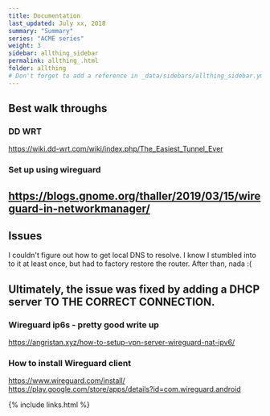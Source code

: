 ```yaml
---
title: Documentation 
last_updated: July xx, 2018
summary: "Summary"
series: "ACME series"
weight: 3
sidebar: allthing_sidebar
permalink: allthing_.html
folder: allthing
# Don't forget to add a reference in _data/sidebars/allthing_sidebar.yml and/or _data/topnav.yml 
---
```

## Best walk throughs
### DD WRT
https://wiki.dd-wrt.com/wiki/index.php/The_Easiest_Tunnel_Ever

### Set up using wireguard
https://blogs.gnome.org/thaller/2019/03/15/wireguard-in-networkmanager/
---

## Issues
I couldn't figure out how to get local DNS to resolve. I know I stumbled into to it at least once, but had to factory restore the router. After than, nada :(

Ultimately, the issue was fixed by adding a DHCP server TO THE CORRECT CONNECTION.
---


### Wireguard ip6s - pretty good write up
https://angristan.xyz/how-to-setup-vpn-server-wireguard-nat-ipv6/

### How to install Wireguard client
https://www.wireguard.com/install/
https://play.google.com/store/apps/details?id=com.wireguard.android

{% include links.html %}
